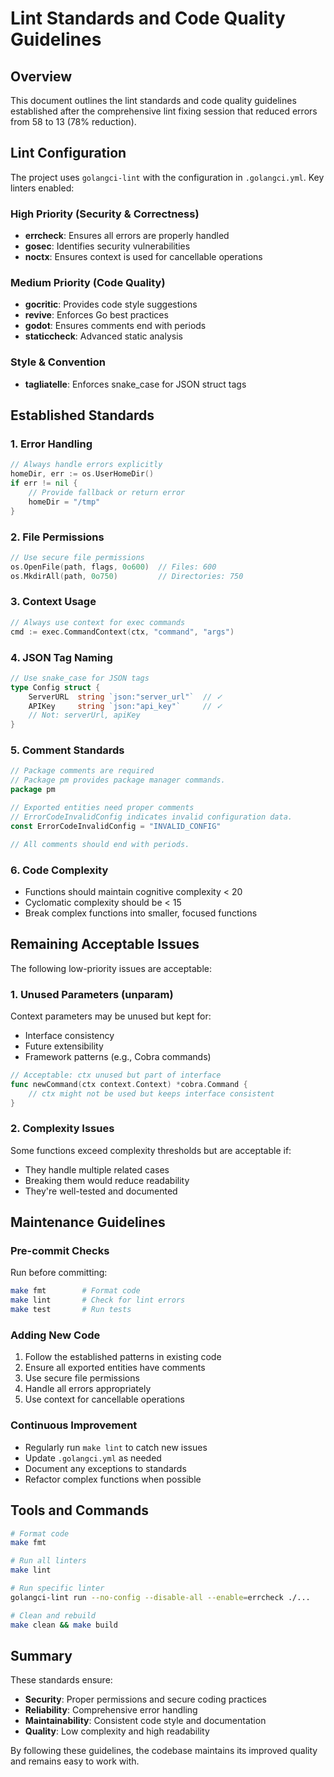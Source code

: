 # Lint Standards and Code Quality Guidelines

## Overview

This document outlines the lint standards and code quality guidelines established after the comprehensive lint fixing session that reduced errors from 58 to 13 (78% reduction).

## Lint Configuration

The project uses `golangci-lint` with the configuration in `.golangci.yml`. Key linters enabled:

### High Priority (Security & Correctness)

- **errcheck**: Ensures all errors are properly handled
- **gosec**: Identifies security vulnerabilities
- **noctx**: Ensures context is used for cancellable operations

### Medium Priority (Code Quality)

- **gocritic**: Provides code style suggestions
- **revive**: Enforces Go best practices
- **godot**: Ensures comments end with periods
- **staticcheck**: Advanced static analysis

### Style & Convention

- **tagliatelle**: Enforces snake_case for JSON struct tags

## Established Standards

### 1. Error Handling

```go
// Always handle errors explicitly
homeDir, err := os.UserHomeDir()
if err != nil {
    // Provide fallback or return error
    homeDir = "/tmp"
}
```

### 2. File Permissions

```go
// Use secure file permissions
os.OpenFile(path, flags, 0o600)  // Files: 600
os.MkdirAll(path, 0o750)         // Directories: 750
```

### 3. Context Usage

```go
// Always use context for exec commands
cmd := exec.CommandContext(ctx, "command", "args")
```

### 4. JSON Tag Naming

```go
// Use snake_case for JSON tags
type Config struct {
    ServerURL  string `json:"server_url"`  // ✓
    APIKey     string `json:"api_key"`     // ✓
    // Not: serverUrl, apiKey
}
```

### 5. Comment Standards

```go
// Package comments are required
// Package pm provides package manager commands.
package pm

// Exported entities need proper comments
// ErrorCodeInvalidConfig indicates invalid configuration data.
const ErrorCodeInvalidConfig = "INVALID_CONFIG"

// All comments should end with periods.
```

### 6. Code Complexity

- Functions should maintain cognitive complexity < 20
- Cyclomatic complexity should be < 15
- Break complex functions into smaller, focused functions

## Remaining Acceptable Issues

The following low-priority issues are acceptable:

### 1. Unused Parameters (unparam)

Context parameters may be unused but kept for:

- Interface consistency
- Future extensibility
- Framework patterns (e.g., Cobra commands)

```go
// Acceptable: ctx unused but part of interface
func newCommand(ctx context.Context) *cobra.Command {
    // ctx might not be used but keeps interface consistent
}
```

### 2. Complexity Issues

Some functions exceed complexity thresholds but are acceptable if:

- They handle multiple related cases
- Breaking them would reduce readability
- They're well-tested and documented

## Maintenance Guidelines

### Pre-commit Checks

Run before committing:

```bash
make fmt        # Format code
make lint       # Check for lint errors
make test       # Run tests
```

### Adding New Code

1. Follow the established patterns in existing code
1. Ensure all exported entities have comments
1. Use secure file permissions
1. Handle all errors appropriately
1. Use context for cancellable operations

### Continuous Improvement

- Regularly run `make lint` to catch new issues
- Update `.golangci.yml` as needed
- Document any exceptions to standards
- Refactor complex functions when possible

## Tools and Commands

```bash
# Format code
make fmt

# Run all linters
make lint

# Run specific linter
golangci-lint run --no-config --disable-all --enable=errcheck ./...

# Clean and rebuild
make clean && make build
```

## Summary

These standards ensure:

- **Security**: Proper permissions and secure coding practices
- **Reliability**: Comprehensive error handling
- **Maintainability**: Consistent code style and documentation
- **Quality**: Low complexity and high readability

By following these guidelines, the codebase maintains its improved quality and remains easy to work with.
